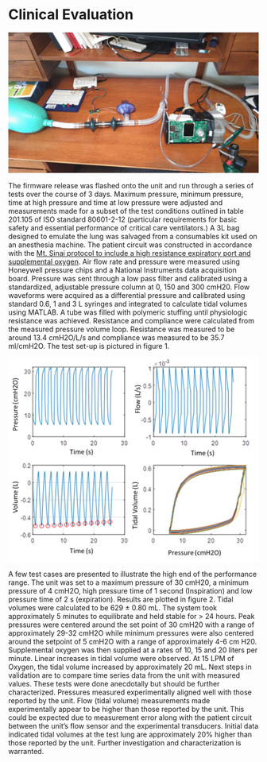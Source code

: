 # Clinical Evaluation

<!--
To be written.  Currently the modified firmware is being evaluated by
research labs and pulmnologists.  There are other pieces necessary to
use the devices in a clinical setting, such as virus filters, O2 inputs,
remote access consoles, alarms, etc.

provide a roadmap for how these modified CPAP devices could be used.

The UK's [Rapidly Manufactured Ventilator Standards](https://docs.google.com/spreadsheets/d/17EJ9TN6O1wqP4c-lIn5hbmuMRrto7M_KXHf17zjNSLk/edit#gid=704151435)
have criteria that should be met before this sort of modification can be deployed.

Does running the pump at 30 cm H<sub>2</sub>O cause a reduction in the
life of the machine?
-->

![Figure 1: Experimental setup](images/evaluation-setup.jpg)

The firmware release was flashed onto the unit and run through a
series of tests over the course of 3 days.  Maximum pressure, minimum
pressure, time at high pressure and time at low pressure were adjusted
and measurements made for a subset of the test conditions outlined in
table 201.105 of ISO standard 80601-2-12 (particular requirements for
basic safety and essential performance of critical care ventilators.)
A 3L bag designed to emulate the lung was salvaged from a consumables
kit used on an anesthesia machine.  The patient circuit was constructed
in accordance with the
[Mt. Sinai protocol to include a high resistance expiratory port and supplemental oxygen](https://health.mountsinai.org/wp-content/uploads/sites/14/2020/04/NIV-to-Ventilator-Modification-Protocol-v1.02-for-posting.pdf).
Air flow rate and pressure
were measured using Honeywell pressure chips and a National Instruments
data acquisition board.  Pressure was sent through a low pass filter and
calibrated using a standardized, adjustable pressure column at 0, 150
and 300 cmH20.  Flow waveforms were acquired as a differential pressure
and calibrated using standard 0.6, 1 and 3 L syringes and integrated to
calculate tidal volumes using MATLAB.  A tube was filled with polymeric
stuffing until physiologic resistance was achieved.  Resistance and
compliance were calculated from the measured pressure volume loop.
Resistance was measured to be around 13.4 cmH2O/L/s and compliance was
measured to be 35.7 ml/cmH2O.   The test set-up is pictured in figure 1.

![Figure 2: PV curves](images/pv.png)

A few test cases are presented to illustrate the high end of the
performance range.  The unit was set to a maximum pressure of 30 cmH20, a
minimum pressure of 4 cmH2O, high pressure time of 1 second (Inspiration)
and low pressure time of 2 s (expiration).  Results are plotted in figure 2.
Tidal volumes were calculated to be 629 ± 0.80 mL.  The system took
approximately 5 minutes to equilibrate and held stable for > 24 hours.
Peak pressures were centered around the set point of 30 cmH20 with a
range of approximately 29-32 cmH2O while minimum pressures were also
centered around the setpoint of 5 cmH2O with a range of approximately 4-6
cm H20.  Supplemental oxygen was then supplied at a rates of 10, 15 and
20 liters per minute.  Linear increases in tidal volume were observed.
At 15 LPM of Oxygen, the tidal volume increased by approximately 20 mL.
Next steps in validation are to compare time series data from the unit
with measured values.  These tests were done anecdotally but should be
further characterized.  Pressures measured experimentally aligned well
with those reported by the unit.  Flow (tidal volume) measurements made
experimentally appear to be higher than those reported by the unit.
This could be expected due to measurement error along with the patient
circuit between the unit’s flow sensor and the experimental transducers.
Initial data indicated tidal volumes at the test lung are approximately
20% higher than those reported by the unit.  Further investigation and
characterization is warranted.

